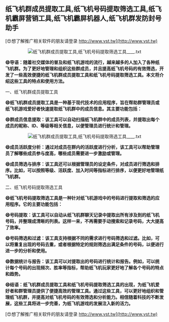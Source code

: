 ## **纸飞机群成员提取工具,纸飞机号码提取筛选工具,纸飞机霸屏营销工具,纸飞机霸屏机器人,纸飞机群发防封号助手**

[😍想了解推广相关软件的朋友请登录 http://www.vst.tw](http://www.vst.tw)

 <center><img src="https://vst.tw/MP4/tuiguang/png/7.png" alt="纸飞机群成员提取工具,纸飞机号码提取筛选工具____.txt"></center>

**😄导语：随着社交媒体的普及和纸飞机游戏的流行，越来越多的人加入了各种纸飞机群。为了更好地管理和组织这些群成员，并且提高纸飞机号码的有效筛选，开发了一些高效便捷的纸飞机群成员提取工具和纸飞机号码提取筛选工具。本文将介绍这些工具的特点和使用方法。**

一、纸飞机群成员提取工具

**😄纸飞机群成员提取工具是一种基于现代技术的应用程序，旨在帮助群管理员或纸飞机游戏爱好者快速提取纸飞机群中的成员信息。其主要功能包括：**

**😄群成员信息提取：该工具可以自动扫描纸飞机群中的成员列表，并提取出每个成员的昵称、ID、等级等相关信息，以便管理员进行统计和管理。**

 <center><img src="https://vst.tw/MP4/tuiguang/png/8.png" alt="纸飞机群成员提取工具,纸飞机号码提取筛选工具____.txt"></center>

**😄成员活跃度分析：通过对成员在群内的活跃度进行分析，该工具可以帮助管理员了解哪些成员参与度高，哪些成员需要进一步激励或管理。**

**😄成员筛选与排序：该工具还可以根据管理员的设定条件，对成员进行筛选和排序。比如，可以按照等级、活跃度、加入时间等指标进行排序，以便更好地管理纸飞机群。**

二、纸飞机号码提取筛选工具

**😄纸飞机号码提取筛选工具是一种针对纸飞机游戏中的号码进行提取和筛选的应用程序。它的主要功能包括：**

**😄号码提取：该工具可以自动从纸飞机群聊天记录中提取出所有涉及到的纸飞机号码，并整理成清晰的列表。这样一来，不再需要手动搜索和记录号码，大大提高了效率。**

**😄号码筛选和过滤：该工具支持根据不同的需求进行号码筛选和过滤。比如，可以将重复出现的号码去重，或者根据特定的规则筛选出满足条件的号码，以便进行进一步的分析和使用。**

**😄数据统计与报告：该工具可以对提取出的号码进行统计和报告。例如，可以统计每个号码的出现频次、胜率等指标，帮助纸飞机玩家更好地了解各个号码的特点和趋势。**

**😄结语：纸飞机群成员提取工具和纸飞机号码提取筛选工具的出现，为纸飞机爱好者和群管理员提供了便捷高效的管理工具。通过这些工具，可以更好地组织和管理纸飞机群，并提高对纸飞机号码的有效筛选和分析能力。相信随着科技的不断发展，这些工具将进一步完善，为纸飞机游戏的发展注入新的活力。**

[😍想了解推广相关软件的朋友请登录 http://www.vst.tw](http://www.vst.tw)



